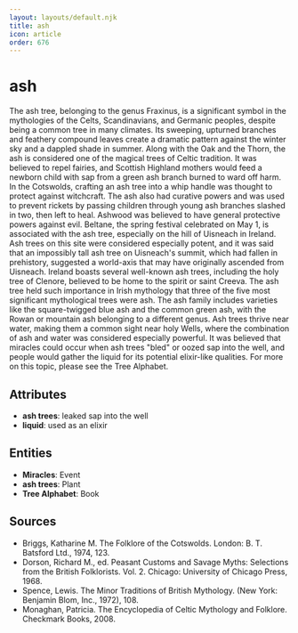 ```yaml
---
layout: layouts/default.njk
title: ash
icon: article
order: 676
---
```

# ash

The ash tree, belonging to the genus Fraxinus, is a significant symbol in the mythologies of the Celts, Scandinavians, and Germanic peoples, despite being a common tree in many climates. Its sweeping, upturned branches and feathery compound leaves create a dramatic pattern against the winter sky and a dappled shade in summer. Along with the Oak and the Thorn, the ash is considered one of the magical trees of Celtic tradition. It was believed to repel fairies, and Scottish Highland mothers would feed a newborn child with sap from a green ash branch burned to ward off harm. In the Cotswolds, crafting an ash tree into a whip handle was thought to protect against witchcraft. The ash also had curative powers and was used to prevent rickets by passing children through young ash branches slashed in two, then left to heal. Ashwood was believed to have general protective powers against evil. Beltane, the spring festival celebrated on May 1, is associated with the ash tree, especially on the hill of Uisneach in Ireland. Ash trees on this site were considered especially potent, and it was said that an impossibly tall ash tree on Uisneach's summit, which had fallen in prehistory, suggested a world-axis that may have originally ascended from Uisneach. Ireland boasts several well-known ash trees, including the holy tree of Clenore, believed to be home to the spirit or saint Creeva. The ash tree held such importance in Irish mythology that three of the five most significant mythological trees were ash. The ash family includes varieties like the square-twigged blue ash and the common green ash, with the Rowan or mountain ash belonging to a different genus. Ash trees thrive near water, making them a common sight near holy Wells, where the combination of ash and water was considered especially powerful. It was believed that miracles could occur when ash trees "bled" or oozed sap into the well, and people would gather the liquid for its potential elixir-like qualities. For more on this topic, please see the Tree Alphabet.

## Attributes

- **ash trees**: leaked sap into the well
- **liquid**: used as an elixir

## Entities

- **Miracles**: Event
- **ash trees**: Plant
- **Tree Alphabet**: Book

## Sources

- Briggs, Katharine M. The Folklore of the Cotswolds. London: B. T. Batsford Ltd., 1974, 123.
- Dorson, Richard M., ed. Peasant Customs and Savage Myths: Selections from the British Folklorists. Vol. 2. Chicago: University of Chicago Press, 1968.
- Spence, Lewis. The Minor Traditions of British Mythology. (New York: Benjamin Blom, Inc., 1972), 108.
- Monaghan, Patricia. The Encyclopedia of Celtic Mythology and Folklore. Checkmark Books, 2008.

